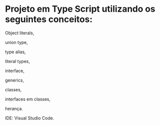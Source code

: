 # Projeto em Type Script utilizando os seguintes conceitos:

Object literals, 

union type, 

type alias, 

literal types, 

interface, 

generics, 

classes, 

interfaces em classes, 

herança. 

IDE: Visual Studio Code.



